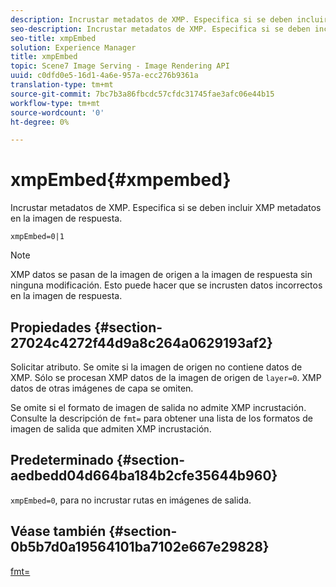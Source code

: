 ```yaml
---
description: Incrustar metadatos de XMP. Especifica si se deben incluir XMP metadatos en la imagen de respuesta.
seo-description: Incrustar metadatos de XMP. Especifica si se deben incluir XMP metadatos en la imagen de respuesta.
seo-title: xmpEmbed
solution: Experience Manager
title: xmpEmbed
topic: Scene7 Image Serving - Image Rendering API
uuid: c0dfd0e5-16d1-4a6e-957a-ecc276b9361a
translation-type: tm+mt
source-git-commit: 7bc7b3a86fbcdc57cfdc31745fae3afc06e44b15
workflow-type: tm+mt
source-wordcount: '0'
ht-degree: 0%

---
```



# xmpEmbed{#xmpembed}

Incrustar metadatos de XMP. Especifica si se deben incluir XMP metadatos en la imagen de respuesta.

`xmpEmbed=0|1`

>[!NOTE]
>
>XMP datos se pasan de la imagen de origen a la imagen de respuesta sin ninguna modificación. Esto puede hacer que se incrusten datos incorrectos en la imagen de respuesta.

## Propiedades {#section-27024c4272f44d9a8c264a0629193af2}

Solicitar atributo. Se omite si la imagen de origen no contiene datos de XMP. Sólo se procesan XMP datos de la imagen de origen de `layer=0`. XMP datos de otras imágenes de capa se omiten.

Se omite si el formato de imagen de salida no admite XMP incrustación. Consulte la descripción de `fmt=` para obtener una lista de los formatos de imagen de salida que admiten XMP incrustación.

## Predeterminado {#section-aedbedd04d664ba184b2cfe35644b960}

`xmpEmbed=0`, para no incrustar rutas en imágenes de salida.

## Véase también {#section-0b5b7d0a19564101ba7102e667e29828}

[fmt=](../../../../../is-api/http-ref/image-serving-api-ref/c-http-protocol-reference/c-command-reference/r-is-http-fmt.md#reference-cdf10043423b45ba9fe15157fb3ae37a)
